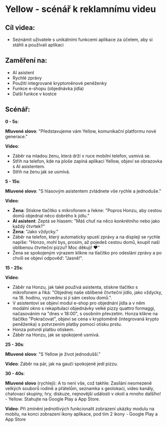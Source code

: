 # Yellow - scénář k reklamnímu videu

## Cíl videa:

- Seznámit uživatele s unikátními funkcemi aplikace za účelem, aby si stáhli a používali aplikaci

## Zaměření na:

- AI asistent
- Rychlé zprávy
- Použití integrované kryptoměnové peněženky
- Funkce e-shopu (objednávka jídla)
- Další funkce v kostce

## Scénář:

**0 - 5s**:

**Mluvené slovo**: "Představujeme vám Yellow, komunikační platformu nové generace."

**Video**:

- Záběr na mladou ženu, která drží v ruce mobilní telefon, usmívá se.
- Střih na telefon, kde na ploše zapíná aplikaci Yellow, objeví se obrazovka s AI asistentem.
- Střih na ženu jak se usmívá.

**5 - 15s**:

**Mluvené slovo**: "S hlasovým asistentem zvládnete vše rychle a jednoduše."

**Video**:

- **Žena**: Stiskne tlačítko s mikrofonem a řekne: "Popros Honzu, aby cestou domů objednal něco dobrého k jídlu."
- **AI asistent**: Zeptá se hlasem: "Máš chuť na něco konkrétního nebo jako každý čtvrtek?"
- **Žena**: "Jako vždycky."
- Záběr na telefon, který automaticky spustí zprávy a na displeji se rychle napíše: "Honzo, mohl bys, prosím, až pojedeš cestou domů, koupit naší oblíbenou čtvrteční pizzu? Moc děkuji! ♥"
- Žena se spokojeným výrazem klikne na tlačítko pro odeslání zprávy a po chvíli se objeví odpověď: "Jasně!".

**15 - 25s**:

**Video**:
- Záběr na Honzu, jak také používá asistenta, stiskne tlačítko s mikrofonem a říká: "Objednej naše oblíbené čtvrteční jídlo, jako vždycky, na 18. hodinu, vyzvednu si jí sám cestou domů.".
- V asistentovi se objeví modul e-shop pro objednání jídla a v něm modální okno s rekapitulací objednávky velké pizzy quattro formaggi, načasováním na "dnes v 18:00", s osobním převzetím. Honza klikne na tlačítko "Pokračovat", objeví se cena v kryptoměně (integrovaná krypto peněženka) s potvrzením platby pomocí otisku prstu.
- Honza potvrdí platbu otiskem.
- Záběr na Honzu, jak se spokojeně usmívá.

**25 - 30s**:

**Mluvené slovo**: "S Yellow je život jednodušší."

**Video**: Záběr na pár, jak na gauči spokojeně jedí pizzu.

**30 - 40s**:

**Mluvené slovo** (rychleji): A to není vše, což takhle: Zasílání neomezeně velkých souborů rodině a přátelům, seznamka s geolokací, video kanály, chatovací skupiny, hry, diskuze, nejnovější události v okolí a mnoho dalšího! - Yellow: Stahujte na Google Play a App Store.

**Video**: Při zmínění jednotlivých funkcionalit zobrazení ukázky modulu na mobilu, na konci zobrazení ikony aplikace, pod tím 2 ikony - Google Play a App Store
